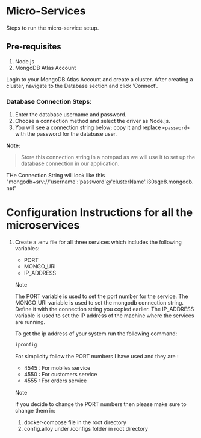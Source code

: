 # Micro-Services

Steps to run the micro-service setup.

## Pre-requisites

1. Node.js
2. MongoDB Atlas Account

Login to your MongoDB Atlas Account and create a cluster. After creating a cluster, navigate to the Database section and click 'Connect'.

### Database Connection Steps:

1. Enter the database username and password.
2. Choose a connection method and select the driver as Node.js.
3. You will see a connection string below; copy it and replace `<password>` with the password for the database user.

**Note:**
> Store this connection string in a notepad as we will use it to set up the database connection in our application.

THe Connection String will look like this "mongodb+srv://'username':'password'@'clusterName'.i30sge8.mongodb.net"

# Configuration Instructions for all the microservices

1. Create a .env file for all three services which includes the following variables:

    - PORT
    - MONGO_URI
    - IP_ADDRESS

    > [!NOTE]
    > The PORT variable is used to set the port number for the service.
    > The MONGO_URI variable is used to set the mongodb connection string. Define it with the connection string you copied earlier.
    > The IP_ADDRESS variable is used to set the IP address of the machine where the services are running.

    To get the ip address of your system run the following command:
    ```bash
    ipconfig
    ``` 

    For simplicity follow the PORT numbers I have used and they are :
    - 4545 : For mobiles service
    - 4550 : For customers service
    - 4555 : For orders service

    > [!NOTE]
    > If you decide to change the PORT numbers then please make sure to change them in:
    > 1. docker-compose file in the root directory
    > 2. config.alloy under /configs folder in root directory



